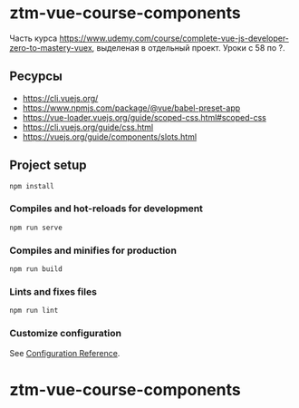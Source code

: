 # ztm-vue-course-components

Часть курса https://www.udemy.com/course/complete-vue-js-developer-zero-to-mastery-vuex, выделеная в отдельный проект. Уроки с 58 по ?.

## Ресурсы
- https://cli.vuejs.org/
- https://www.npmjs.com/package/@vue/babel-preset-app
- https://vue-loader.vuejs.org/guide/scoped-css.html#scoped-css
- https://cli.vuejs.org/guide/css.html
- https://vuejs.org/guide/components/slots.html


## Project setup
```
npm install
```

### Compiles and hot-reloads for development
```
npm run serve
```

### Compiles and minifies for production
```
npm run build
```

### Lints and fixes files
```
npm run lint
```

### Customize configuration
See [Configuration Reference](https://cli.vuejs.org/config/).
# ztm-vue-course-components
